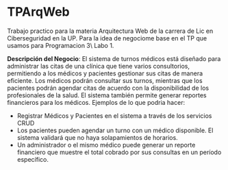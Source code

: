 # TPArqWeb
Trabajo practico para la materia Arquitectura Web de la carrera de Lic en Ciberseguridad en la UP. Para la idea de negociome base en el TP que usamos para Programacion 3\ Labo 1.

**Descripción del Negocio**: El sistema de turnos médicos está diseñado para administrar las citas de una clínica que tiene varios consultorios, permitiendo a los médicos y pacientes gestionar sus citas de manera eficiente. Los médicos podrán consultar sus turnos, mientras que los pacientes podrán agendar citas de acuerdo con la disponibilidad de los profesionales de la salud. El sistema también permite generar reportes financieros para los médicos.
Ejemplos de lo que podria hacer: 
 - Registrar Médicos y Pacientes en el sistema a través de los servicios CRUD 
 - Los pacientes pueden agendar un turno con un médico disponible. El sistema validará que no haya solapamientos de horarios.
 - Un administrador o el mismo médico puede generar un reporte financiero que muestre el total cobrado por sus consultas en un período específico.

